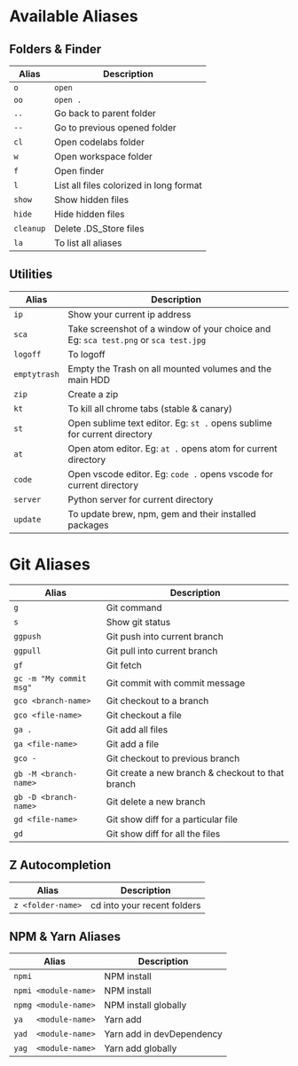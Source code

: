 # Available Aliases

## Folders & Finder

| Alias | Description |
| ----- | ----------- |
| `o` | `open` |
| `oo` | `open .` |
| `..` | Go back to parent folder |
| `--` | Go to previous opened folder |
| `cl` | Open codelabs folder |
| `w`  | Open workspace folder |
| `f`  | Open finder |
| `l` | List all files colorized in long format |
| `show` | Show hidden files |
| `hide` | Hide hidden files |
| `cleanup` | Delete .DS_Store files |
| `la` | To list all aliases  |

## Utilities 

| Alias | Description |
| ----- | ----------- |
| `ip` | Show your current ip address |
| `sca` | Take screenshot of a window of your choice and Eg: `sca test.png` or `sca test.jpg` |
| `logoff` | To logoff |
| `emptytrash` | Empty the Trash on all mounted volumes and the main HDD |
| `zip` | Create a zip |
| `kt` | To kill all chrome tabs (stable & canary) |
| `st` | Open sublime  text editor. Eg: `st .` opens sublime for current directory |
| `at` | Open atom editor. Eg: `at .` opens atom for current directory |
| `code` | Open vscode editor. Eg: `code .` opens vscode for current directory |
| `server` | Python server for current directory |
| `update` | To update brew, npm, gem and their installed packages |

# Git Aliases

| Alias | Description |
| ----- | ----------- |
| `g` | Git command |
| `s` | Show git status | 
| `ggpush` | Git push into current branch | 
| `ggpull` | Git pull into current branch | 
| `gf` | Git fetch | 
| `gc -m "My commit msg"` | Git commit with commit message | 
| `gco <branch-name>` | Git checkout to a branch |
| `gco <file-name>` | Git checkout a file | 
| `ga .` | Git add all files | 
| `ga <file-name>` | Git add a file |
| `gco -` | Git checkout to previous branch |
| `gb -M <branch-name>` | Git create a new branch & checkout to that branch |
| `gb -D <branch-name>` | Git delete a new branch |
| `gd <file-name>` | Git show diff for a particular file |
| `gd` | Git show diff for all the files |

## Z Autocompletion

| Alias | Description |
| ----- | ----------- |
| `z <folder-name>` | cd into your recent folders

## NPM & Yarn Aliases

| Alias | Description |
| ----- | ----------- |
| `npmi` | NPM install |
| `npmi <module-name>` | NPM install |
| `npmg <module-name>` | NPM install globally |
| `ya   <module-name>` | Yarn add |
| `yad  <module-name>` | Yarn add in devDependency |
| `yag  <module-name>` | Yarn add globally |
